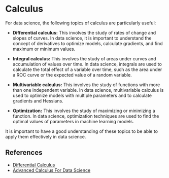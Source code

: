 # Calculus

For data science, the following topics of calculus are particularly useful:

- **Differential calculus:** This involves the study of rates of change and slopes of curves. In data science, it is important to understand the concept of derivatives to optimize models, calculate gradients, and find maximum or minimum values.

- **Integral calculus:** This involves the study of areas under curves and accumulation of values over time. In data science, integrals are used to calculate the total effect of a variable over time, such as the area under a ROC curve or the expected value of a random variable.

- **Multivariable calculus:** This involves the study of functions with more than one independent variable. In data science, multivariable calculus is used to optimize models with multiple parameters and to calculate gradients and Hessians.

- **Optimization:** This involves the study of maximizing or minimizing a function. In data science, optimization techniques are used to find the optimal values of parameters in machine learning models.

It is important to have a good understanding of these topics to be able to apply them effectively in data science.

## References

- [Differential Calculus](https://aman.ai/primers/math/#differential-calculus)
- [Advanced Calculus For Data Science](https://www.math.emory.edu/~mpcarr/math210/index.html)
